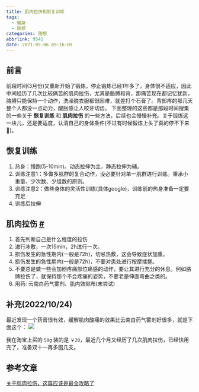 ```yaml
---
title: 肌肉拉伤和恢复训练
tags:   
  - 健身
  - 随想
categories: 随想
abbrlink: 9541
date: 2021-05-06 09:16:09
---
```


## 前言
前段时间(3月份)又重新开始了锻炼，停止锻炼已经1年多了，身体很不适应，因此中间经历了几次比较痛苦的肌肉拉伤，尤其是胳膊和背，那痛苦现在都记忆犹新，胳膊只能保持一个动作，洗澡脱衣服都很困难，就差打个石膏了。背部疼的那几天整个人都没一点动力，酸胀感让人咬牙切齿。
下面整理的这些都是那段时间搜集的一些关于 **恢复训练** 和 **肌肉拉伤** 的一些方法，后续也会慢慢补充。关于锻炼这一块儿，还是要适度，认清自己的身体条件(不过有时候锻炼上头了真的停不下来🤕)。

<!--more-->

## 恢复训练
1. 热身：慢跑(5-10min)。动态拉伸为主，静态拉伸为辅。
2. 训练注意1：多做多肌群的复合动作，没必要针对单一肌群进行训练。秉承小重量、少次数、少组数的原则。
3. 训练注意2：做些身体的灵活性训练(具体google)，训练前的热身准备一定要充足
4. 训练后拉伸

## 肌肉拉伤 [#](https://www.jianshu.com/p/f465ac9709fb)
1. 首先判断自己是什么程度的拉伤
2. 进行冰敷，一次15min，2h进行一次。
3. 损伤发生的急性期内(一般是72h)，切忌热敷，这会导致症状加重。
4. 损伤发生的急性期内(一般是72h)，不要对患处进行按摩揉搓。
5. 不要总是做一些会加剧疼痛部位痛感的动作，要让其进行充分的休息。例如胳膊拉伤了，就保持那个不会疼痛的姿势，不要老是伸直弯曲之类的。
6. 用药: 云南白药气雾剂、肌内效贴布(未尝试)

## 补充(2022/10/24)
最近发现一个药膏很有效，缓解肌肉酸痛的效果比云南白药气雾剂好很多，就是下面这个：
![](https://fastly.jsdelivr.net/gh/JokerByrant/Images@main/blog/16665772996657a5fba8926f96658d15f5cebbf7598b.jpg)

我在淘宝上买的 `50g` 装的是 `￥28`，最近几个月又经历了几次肌肉拉伤，已经快用完了，准备双十一再多囤几支。

## 参考文章
[关于肌肉拉伤，这篇应该是最全攻略了](https://www.jianshu.com/p/f465ac9709fb)
